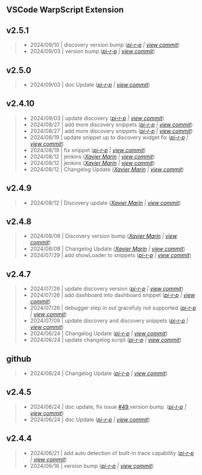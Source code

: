 VSCode WarpScript Extension
---

## v2.5.1

> +  2024/09/10  | discovery version bump  (*[pi-r-p](pierre.papin@senx.io) | [view commit](https://github.com/senx/VSCode-WarpScriptLanguage/commit/0e3d1351ca8933295566c7c6e00442b9065cdecc)*)
> +  2024/09/03  | version bump  (*[pi-r-p](pierre.papin@senx.io) | [view commit](https://github.com/senx/VSCode-WarpScriptLanguage/commit/e8653dc5dc966184f35f5338ecb20ef9f52df30f)*)

## v2.5.0

> +  2024/09/03  | doc Update  (*[pi-r-p](pierre.papin@senx.io) | [view commit](https://github.com/senx/VSCode-WarpScriptLanguage/commit/88d2e69d07ea354e7b258a7a5c194f3fe9b3e158)*)

## v2.4.10

> +  2024/09/03  | update discovery  (*[pi-r-p](pierre.papin@senx.io) | [view commit](https://github.com/senx/VSCode-WarpScriptLanguage/commit/35b20196fcfecc49a8274ee640446e4b1061d596)*)
> +  2024/08/27  | add more discovery snippets  (*[pi-r-p](pierre.papin@senx.io) | [view commit](https://github.com/senx/VSCode-WarpScriptLanguage/commit/a589d789e7ad72c9a286c8458cf107649cc3afd6)*)
> +  2024/08/27  | add more discovery snippets  (*[pi-r-p](pierre.papin@senx.io) | [view commit](https://github.com/senx/VSCode-WarpScriptLanguage/commit/bd1f854dc7336c37a865d3d684725e35685c3d18)*)
> +  2024/08/19  | update snippet up to discovery widget fix  (*[pi-r-p](pierre.papin@senx.io) | [view commit](https://github.com/senx/VSCode-WarpScriptLanguage/commit/98df233ce50c656063bd4dfc45fb908606b7c322)*)
> +  2024/08/19  | fix snippet  (*[pi-r-p](pierre.papin@senx.io) | [view commit](https://github.com/senx/VSCode-WarpScriptLanguage/commit/e97dce9c3bbe16b76c54222deaf461b63508d9f8)*)
> +  2024/08/12  | jenkins  (*[Xavier Marin](xavier.marin@senx.io) | [view commit](https://github.com/senx/VSCode-WarpScriptLanguage/commit/a8d65ff4b943539c4ca734c76dc76c297abff613)*)
> +  2024/08/12  | jenkins  (*[Xavier Marin](xavier.marin@senx.io) | [view commit](https://github.com/senx/VSCode-WarpScriptLanguage/commit/82abac3d084b0b3a096eb38338d35b72091c53cb)*)
> +  2024/08/12  | Changelog Update  (*[Xavier Marin](xavier.marin@senx.io) | [view commit](https://github.com/senx/VSCode-WarpScriptLanguage/commit/77576fd0b990ce818a0a624a34b3bca73eeae6ad)*)

## v2.4.9

> +  2024/08/12  | Discovery update  (*[Xavier Marin](xavier.marin@senx.io) | [view commit](https://github.com/senx/VSCode-WarpScriptLanguage/commit/120cb5989a46191a311114e3ce101cb1414bf29a)*)

## v2.4.8

> +  2024/08/08  | Discovery version bump  (*[Xavier Marin](xavier.marin@senx.io) | [view commit](https://github.com/senx/VSCode-WarpScriptLanguage/commit/9a4dbf5ecb5318dc8b3111460991fe454638b83e)*)
> +  2024/08/08  | Changelog Update  (*[Xavier Marin](xavier.marin@senx.io) | [view commit](https://github.com/senx/VSCode-WarpScriptLanguage/commit/e86a7acd71645760486958d8eb2895a1d0dade9e)*)
> +  2024/07/29  | add showLoader to snippets  (*[pi-r-p](pierre.papin@senx.io) | [view commit](https://github.com/senx/VSCode-WarpScriptLanguage/commit/6dc5dc28df016e5fe0f4d205eaf64056d533bcce)*)

## v2.4.7

> +  2024/07/26  | update discovery version  (*[pi-r-p](pierre.papin@senx.io) | [view commit](https://github.com/senx/VSCode-WarpScriptLanguage/commit/8706cc97107449826f90ebf2963af4bc2ddf6ece)*)
> +  2024/07/26  | add dashboard into dashboard snippet  (*[pi-r-p](pierre.papin@senx.io) | [view commit](https://github.com/senx/VSCode-WarpScriptLanguage/commit/e5a59b4f135eadff3ae4c3e04dcf2d3bcec5d9db)*)
> +  2024/07/26  | debugger step in out gracefuly not supported  (*[pi-r-p](pierre.papin@senx.io) | [view commit](https://github.com/senx/VSCode-WarpScriptLanguage/commit/6aece8b004abdd287fbc86f3b0bfc4b96df3e0a4)*)
> +  2024/07/09  | update discovery and discovery snippets  (*[pi-r-p](pierre.papin@senx.io) | [view commit](https://github.com/senx/VSCode-WarpScriptLanguage/commit/6d8c44c08f7770752eaf1c3b9ea4440ee9cdc700)*)
> +  2024/06/24  | Changelog Update  (*[pi-r-p](pierre.papin@senx.io) | [view commit](https://github.com/senx/VSCode-WarpScriptLanguage/commit/a4316430c33c7a747517be23c1a0852c48fb4ad5)*)
> +  2024/06/24  | update changelog script  (*[pi-r-p](pierre.papin@senx.io) | [view commit](https://github.com/senx/VSCode-WarpScriptLanguage/commit/6e5179185244a092325a22e7a1e8f256b402d70e)*)

## github

> +  2024/06/24  | Changelog Update  (*[pi-r-p](pierre.papin@senx.io) | [view commit](https://github.com/senx/VSCode-WarpScriptLanguage/commit/248219c55f7e1d219c1e36f7d1d3f10d1c907afd)*)

## v2.4.5

> +  2024/06/24  | doc update, fix issue [#49](https://github.com/senx/VSCode-WarpScriptLanguage/issues/49),version bump.  (*[pi-r-p](pierre.papin@senx.io) | [view commit](https://github.com/senx/VSCode-WarpScriptLanguage/commit/6fce6974a916cbca550ec3a2ce44f7e2b120ef91)*)
> +  2024/06/24  | doc Update  (*[pi-r-p](pierre.papin@senx.io) | [view commit](https://github.com/senx/VSCode-WarpScriptLanguage/commit/49204f2cf78db443f1915f2de702e27ec6d9516c)*)

## v2.4.4

> +  2024/06/21  | add auto detection of built-in trace capability  (*[pi-r-p](pierre.papin@senx.io) | [view commit](https://github.com/senx/VSCode-WarpScriptLanguage/commit/015106b40a3fd77ca8412f5d54c10f18b5f82ec6)*)
> +  2024/06/16  | version bump  (*[pi-r-p](pierre.papin@senx.io) | [view commit](https://github.com/senx/VSCode-WarpScriptLanguage/commit/ccc19d5e3585266739e3f2d90f07d3a9eb11e734)*)


